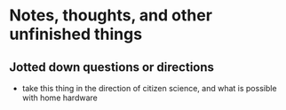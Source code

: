 # Notes, thoughts, and other unfinished things

## Jotted down questions or directions

- take this thing in the direction of citizen science, and what is possible with home hardware
